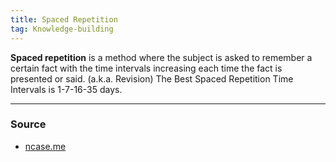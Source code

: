```yaml
---
title: Spaced Repetition
tag: Knowledge-building 
---
```


**Spaced repetition** is a method where the subject is asked to remember a certain fact with the time intervals increasing each time the fact is presented or said. (a.k.a. Revision) The Best Spaced Repetition Time Intervals is 1-7-16-35 days.

--- 
### Source
- [ncase.me](https://ncase.me/remember/)